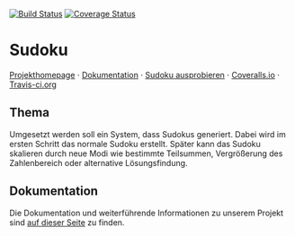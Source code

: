 [![Build Status](https://travis-ci.org/ob-algdatii-ss18/leistungsnachweis-algo.svg?branch=master)](https://travis-ci.org/ob-algdatii-ss18/leistungsnachweis-algo)
[![Coverage Status](https://coveralls.io/repos/github/ob-algdatii-ss18/leistungsnachweis-algo/badge.svg?branch=master)](https://coveralls.io/github/ob-algdatii-ss18/leistungsnachweis-algo?branch=master)


# Sudoku
[Projekthomepage](https://ob-algdatii-ss18.github.io/leistungsnachweis-algo/) ⋅ [Dokumentation](https://ob-algdatii-ss18.github.io/leistungsnachweis-algo/doxygen_doc/html/index.html) ⋅ [Sudoku ausprobieren](https://ob-algdatii-ss18.github.io/leistungsnachweis-algo/) ⋅ [Coveralls.io](https://coveralls.io/github/ob-algdatii-ss18/leistungsnachweis-algo/) ⋅ [Travis-ci.org](https://travis-ci.org/ob-algdatii-ss18/leistungsnachweis-algo)
## Thema
Umgesetzt werden soll ein System, dass Sudokus generiert. Dabei wird im ersten Schritt das normale Sudoku erstellt. Später kann das Sudoku skalieren durch neue Modi wie bestimmte Teilsummen, Vergrößerung des Zahlenbereich oder alternative Lösungsfindung.
## Dokumentation
Die Dokumentation und weiterführende Informationen zu unserem Projekt sind [auf dieser Seite](https://ob-algdatii-ss18.github.io/leistungsnachweis-algo/) zu finden.